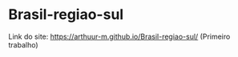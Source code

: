 # Brasil-regiao-sul
Link do site: https://arthuur-m.github.io/Brasil-regiao-sul/
(Primeiro trabalho)
